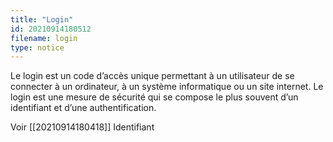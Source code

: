 ```yaml
---
title: "Login"
id: 20210914180512
filename: login
type: notice
---
```


Le login est un code d’accès unique permettant à un utilisateur de se connecter à un ordinateur, à un système informatique ou un site internet. Le login est une mesure de sécurité qui se compose le plus souvent d’un identifiant et d’une authentification.

Voir [[20210914180418]] Identifiant

